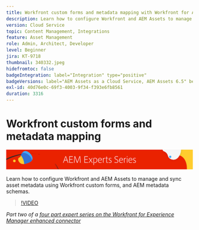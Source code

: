 ```yaml
---
title: Workfront custom forms and metadata mapping with Workfront for AEM enhanced connector
description: Learn how to configure Workfront and AEM Assets to manage and sync asset metadata using Workfront custom forms, and AEM metadata schemas.
version: Cloud Service
topic: Content Management, Integrations
feature: Asset Management
role: Admin, Architect, Developer
level: Beginner
jira: KT-9718
thumbnail: 340332.jpeg
hidefromtoc: false
badgeIntegration: label="Integration" type="positive"
badgeVersions: label="AEM Assets as a Cloud Service, AEM Assets 6.5" before-title="false"
exl-id: 40d76e0c-69f3-4003-9f34-f393e6fb8561
duration: 3316
---
```

# Workfront custom forms and metadata mapping

![AEM Experts Series](./assets/banner.png)

Learn how to configure Workfront and AEM Assets to manage and sync asset metadata using Workfront custom forms, and AEM metadata schemas.

>[!VIDEO](https://video.tv.adobe.com/v/340332?quality=12&learn=on)

_Part two of a [four part expert series on the Workfront for Experience Manager enhanced connector](./overview.md)_
